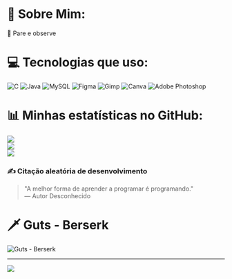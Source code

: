 # 💫 Sobre Mim:  
🧠 Pare e observe

# 💻 Tecnologias que uso:  
![C](https://img.shields.io/badge/c-%2300599C.svg?style=for-the-badge&logo=c&logoColor=white) ![Java](https://img.shields.io/badge/java-%23ED8B00.svg?style=for-the-badge&logo=openjdk&logoColor=white) ![MySQL](https://img.shields.io/badge/mysql-4479A1.svg?style=for-the-badge&logo=mysql&logoColor=white) ![Figma](https://img.shields.io/badge/figma-%23F24E1E.svg?style=for-the-badge&logo=figma&logoColor=white) ![Gimp](https://img.shields.io/badge/Gimp-657D8B?style=for-the-badge&logo=gimp&logoColor=FFFFFF) ![Canva](https://img.shields.io/badge/Canva-%2300C4CC.svg?style=for-the-badge&logo=Canva&logoColor=white) ![Adobe Photoshop](https://img.shields.io/badge/adobe%20photoshop-%2331A8FF.svg?style=for-the-badge&logo=adobe%20photoshop&logoColor=white)

# 📊 Minhas estatísticas no GitHub:  
![](https://github-readme-stats.vercel.app/api?username=guylhermezxs&theme=dark&hide_border=false&include_all_commits=false&count_private=false)<br/>
![](https://nirzak-streak-stats.vercel.app/?user=guylhermezxs&theme=dark&hide_border=false)<br/>
![](https://github-readme-stats.vercel.app/api/top-langs/?username=guylhermezxs&theme=dark&hide_border=false&include_all_commits=false&count_private=false&layout=compact)

### ✍️ Citação aleatória de desenvolvimento  
> "A melhor forma de aprender a programar é programando."  
> — Autor Desconhecido

# 🗡️ Guts - Berserk  
![Guts - Berserk](https://media.giphy.com/media/3o6Zt8MgUuvSbkZYWc/giphy.gif)

---

[![](https://visitcount.itsvg.in/api?id=guylhermezxs&icon=0&color=0)](https://visitcount.itsvg.in)

<!-- Orgulhosamente criado com GPRM ( https://gprm.itsvg.in ) -->
